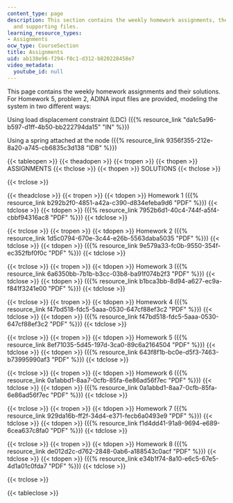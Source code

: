 ```yaml
---
content_type: page
description: This section contains the weekly homework assignments, their solutions,
  and supporting files.
learning_resource_types:
- Assignments
ocw_type: CourseSection
title: Assignments
uid: ab138e96-f294-f0c1-d312-b820228458e7
video_metadata:
  youtube_id: null
---
```


This page contains the weekly homework assignments and their solutions. For Homework 5, problem 2, ADINA input files are provided, modeling the system in two different ways:

Using load displacement constraint (LDC) ({{% resource_link "da1c5a96-b597-d1ff-4b50-bb222794da15" "IN" %}})

Using a spring attached at the node ({{% resource_link 9356f355-212e-8a20-a745-cb6835c3d138 "IDB" %}})

{{< tableopen >}}
{{< theadopen >}}
{{< tropen >}}
{{< thopen >}}
ASSIGNMENTS
{{< thclose >}}
{{< thopen >}}
SOLUTIONS
{{< thclose >}}

{{< trclose >}}

{{< theadclose >}}
{{< tropen >}}
{{< tdopen >}}
Homework 1 ({{% resource_link b292b2f0-4851-a42a-c390-d834efeba9d6 "PDF" %}})
{{< tdclose >}}
{{< tdopen >}}
({{% resource_link 7952b6d1-40c4-744f-a5f4-cbbf94316ac8 "PDF" %}})
{{< tdclose >}}

{{< trclose >}}
{{< tropen >}}
{{< tdopen >}}
Homework 2 ({{% resource_link 1d5c0794-670e-3c44-e26b-5563daba5035 "PDF" %}})
{{< tdclose >}}
{{< tdopen >}}
({{% resource_link 9e579a33-fc0b-9550-354f-ec352fbf0f0c "PDF" %}})
{{< tdclose >}}

{{< trclose >}}
{{< tropen >}}
{{< tdopen >}}
Homework 3 ({{% resource_link 6a6350bb-7b1b-b3cc-03b8-ba91f074b2f3 "PDF" %}})
{{< tdclose >}}
{{< tdopen >}}
({{% resource_link b1bca3bb-8d94-a627-ec9a-f841f3241e00 "PDF" %}})
{{< tdclose >}}

{{< trclose >}}
{{< tropen >}}
{{< tdopen >}}
Homework 4 ({{% resource_link f47bd518-fdc5-5aaa-0530-647cf88ef3c2 "PDF" %}})
{{< tdclose >}}
{{< tdopen >}}
({{% resource_link f47bd518-fdc5-5aaa-0530-647cf88ef3c2 "PDF" %}})
{{< tdclose >}}

{{< trclose >}}
{{< tropen >}}
{{< tdopen >}}
Homework 5 ({{% resource_link 8ef71035-5d45-197d-3ca0-89c6a2164504 "PDF" %}})
{{< tdclose >}}
{{< tdopen >}}
({{% resource_link 643f8f1b-bc0e-d5f3-7463-b73995990af3 "PDF" %}})
{{< tdclose >}}

{{< trclose >}}
{{< tropen >}}
{{< tdopen >}}
Homework 6 ({{% resource_link 0a1abbd1-8aa7-0cfb-85fa-6e86ad56f7ec "PDF" %}})
{{< tdclose >}}
{{< tdopen >}}
({{% resource_link 0a1abbd1-8aa7-0cfb-85fa-6e86ad56f7ec "PDF" %}})
{{< tdclose >}}

{{< trclose >}}
{{< tropen >}}
{{< tdopen >}}
Homework 7 ({{% resource_link 929da16b-ff2f-34d4-e371-fecb6a0493e9 "PDF" %}})
{{< tdclose >}}
{{< tdopen >}}
({{% resource_link f1d4dd41-91a8-9694-e689-6cea637c8fa0 "PDF" %}})
{{< tdclose >}}

{{< trclose >}}
{{< tropen >}}
{{< tdopen >}}
Homework 8 ({{% resource_link de012d2c-d762-2848-0ab6-a188543c0acf "PDF" %}})
{{< tdclose >}}
{{< tdopen >}}
({{% resource_link e34b1f74-8a10-e6c5-67e5-4d1a01c0fda7 "PDF" %}})
{{< tdclose >}}

{{< trclose >}}

{{< tableclose >}}